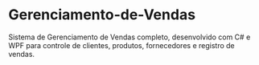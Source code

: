 # Gerenciamento-de-Vendas
Sistema de Gerenciamento de Vendas completo, desenvolvido com C# e WPF para controle de clientes, produtos, fornecedores e registro de vendas.
